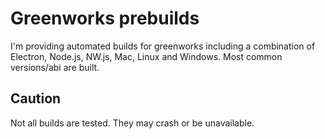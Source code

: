 # Greenworks prebuilds

I'm providing automated builds for greenworks including a combination of Electron, Node.js, NW.js, Mac, Linux and Windows.
Most common versions/abi are built.

## Caution
Not all builds are tested. They may crash or be unavailable.